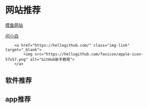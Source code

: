 # 网站推荐

[摸鱼网站](https://poki.com/zh)

[问小白](https://www.wenxiaobai.com/)


        <a href="https://hellogithub.com/" class="img-link" target="_blank">
            <img src="https://hellogithub.com/favicon/apple-icon-57x57.png" alt="GitHub新手教程">
        </a>


## 软件推荐





## app推荐
